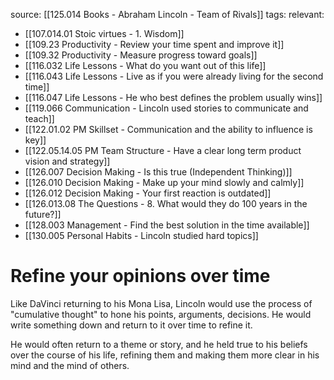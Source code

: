 source: [[125.014 Books - Abraham Lincoln - Team of Rivals]]
tags:
relevant:
- [[107.014.01 Stoic virtues - 1. Wisdom]]
- [[109.23 Productivity - Review your time spent and improve it]]
- [[109.32 Productivity - Measure progress toward goals]]
- [[116.032 Life Lessons - What do you want out of this life]]
- [[116.043 Life Lessons - Live as if you were already living for the second time]]
- [[116.047 Life Lessons - He who best defines the problem usually wins]]
- [[119.066 Communication - Lincoln used stories to communicate and teach]]
- [[122.01.02 PM Skillset - Communication and the ability to influence is key]]
- [[122.05.14.05 PM Team Structure - Have a clear long term product vision and strategy]]
- [[126.007 Decision Making - Is this true (Independent Thinking)]]
- [[126.010 Decision Making - Make up your mind slowly and calmly]]
- [[126.012 Decision Making - Your first reaction is outdated]]
- [[126.013.08 The Questions - 8. What would they do 100 years in the future?]]
- [[128.003 Management - Find the best solution in the time available]]
- [[130.005 Personal Habits - Lincoln studied hard topics]]

# Refine your opinions over time

Like DaVinci returning to his Mona Lisa, Lincoln would use the process of "cumulative thought" to hone his points, arguments, decisions. He would write something down and return to it over time to refine it.

He would often return to a theme or story, and he held true to his beliefs over the course of his life, refining them and making them more clear in his mind and the mind of others.
